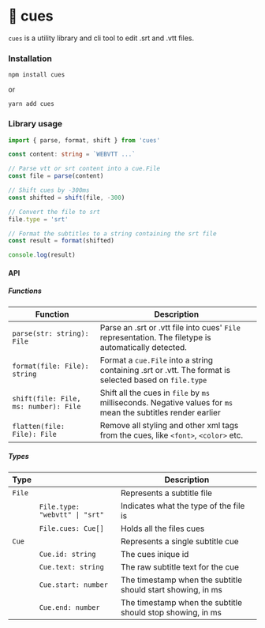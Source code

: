 # 🎱 cues

`cues` is a utility library and cli tool to edit .srt and .vtt files.

### Installation
```
npm install cues
```
or
```
yarn add cues
```

### Library usage

```ts
import { parse, format, shift } from 'cues'

const content: string = `WEBVTT ...`

// Parse vtt or srt content into a cue.File
const file = parse(content)

// Shift cues by -300ms
const shifted = shift(file, -300)

// Convert the file to srt
file.type = 'srt'

// Format the subtitles to a string containing the srt file
const result = format(shifted)

console.log(result)
```

#### API

##### Functions
| Function | Description |
|----------|-------------|
| `parse(str: string): File` | Parse an .srt or .vtt file into cues' `File` representation. The filetype is automatically detected. |
| `format(file: File): string` | Format a `cue.File` into a string containing .srt or .vtt. The format is selected based on `file.type` |
| `shift(file: File, ms: number): File` | Shift all the cues in `file` by `ms` milliseconds. Negative values for `ms` mean the subtitles render earlier |
| `flatten(file: File): File` | Remove all styling and other xml tags from the cues, like `<font>`, `<color>` etc. |

##### Types

| Type | | Description |
|----------|-|-------------|
| `File` | | Represents a subtitle file |
| | `File.type: "webvtt" \| "srt"` | Indicates what the type of the file is |
| | `File.cues: Cue[]` | Holds all the files cues |
| `Cue` | | Represents a single subtitle cue |
| | `Cue.id: string` | The cues inique id |
| | `Cue.text: string` | The raw subtitle text for the cue |
| | `Cue.start: number` | The timestamp when the subtitle should start showing, in ms |
| | `Cue.end: number` | The timestamp when the subtitle should stop showing, in ms |
